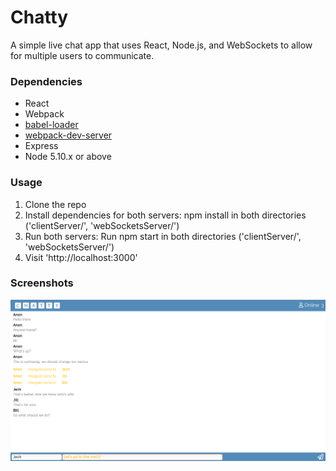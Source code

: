 Chatty
=====================

A simple live chat app that uses React, Node.js, and WebSockets to allow for multiple users to communicate.

### Dependencies

* React
* Webpack
* [babel-loader](https://github.com/babel/babel-loader)
* [webpack-dev-server](https://github.com/webpack/webpack-dev-server)
* Express
* Node 5.10.x or above

### Usage

1) Clone the repo
2) Install dependencies for both servers: npm install in both directories ('clientServer/', 'webSocketsServer/')
3) Run both servers: Run npm start in both directories ('clientServer/', 'webSocketsServer/')
4) Visit 'http://localhost:3000'

### Screenshots

![Chatty](https://github.com/49V/chatty-app/blob/master/docs/chatty.png?raw=true_)

